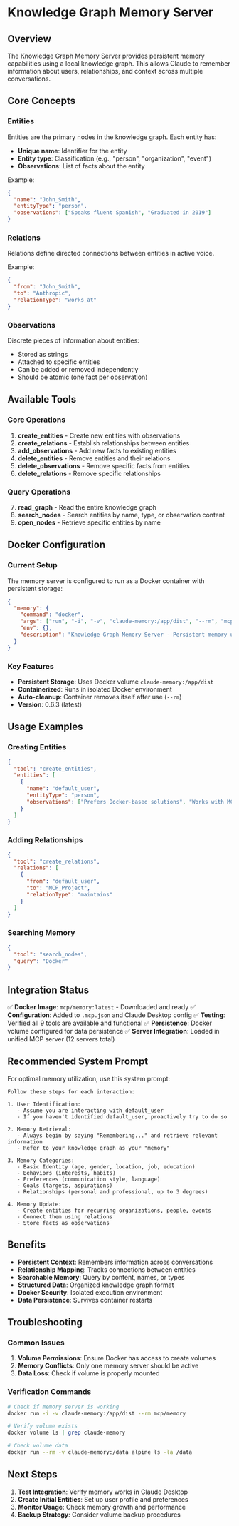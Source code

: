 # Knowledge Graph Memory Server

## Overview

The Knowledge Graph Memory Server provides persistent memory capabilities using a local knowledge graph. This allows Claude to remember information about users, relationships, and context across multiple conversations.

## Core Concepts

### Entities
Entities are the primary nodes in the knowledge graph. Each entity has:
- **Unique name**: Identifier for the entity
- **Entity type**: Classification (e.g., "person", "organization", "event")
- **Observations**: List of facts about the entity

Example:
```json
{
  "name": "John_Smith",
  "entityType": "person",
  "observations": ["Speaks fluent Spanish", "Graduated in 2019"]
}
```

### Relations
Relations define directed connections between entities in active voice.

Example:
```json
{
  "from": "John_Smith",
  "to": "Anthropic",
  "relationType": "works_at"
}
```

### Observations
Discrete pieces of information about entities:
- Stored as strings
- Attached to specific entities
- Can be added or removed independently
- Should be atomic (one fact per observation)

## Available Tools

### Core Operations
1. **create_entities** - Create new entities with observations
2. **create_relations** - Establish relationships between entities
3. **add_observations** - Add new facts to existing entities
4. **delete_entities** - Remove entities and their relations
5. **delete_observations** - Remove specific facts from entities
6. **delete_relations** - Remove specific relationships

### Query Operations
7. **read_graph** - Read the entire knowledge graph
8. **search_nodes** - Search entities by name, type, or observation content
9. **open_nodes** - Retrieve specific entities by name

## Docker Configuration

### Current Setup
The memory server is configured to run as a Docker container with persistent storage:

```json
{
  "memory": {
    "command": "docker",
    "args": ["run", "-i", "-v", "claude-memory:/app/dist", "--rm", "mcp/memory"],
    "env": {},
    "description": "Knowledge Graph Memory Server - Persistent memory using local knowledge graph"
  }
}
```

### Key Features
- **Persistent Storage**: Uses Docker volume `claude-memory:/app/dist`
- **Containerized**: Runs in isolated Docker environment
- **Auto-cleanup**: Container removes itself after use (`--rm`)
- **Version**: 0.6.3 (latest)

## Usage Examples

### Creating Entities
```json
{
  "tool": "create_entities",
  "entities": [
    {
      "name": "default_user",
      "entityType": "person",
      "observations": ["Prefers Docker-based solutions", "Works with MCP servers"]
    }
  ]
}
```

### Adding Relationships
```json
{
  "tool": "create_relations",
  "relations": [
    {
      "from": "default_user",
      "to": "MCP_Project",
      "relationType": "maintains"
    }
  ]
}
```

### Searching Memory
```json
{
  "tool": "search_nodes",
  "query": "Docker"
}
```

## Integration Status

✅ **Docker Image**: `mcp/memory:latest` - Downloaded and ready
✅ **Configuration**: Added to `.mcp.json` and Claude Desktop config
✅ **Testing**: Verified all 9 tools are available and functional
✅ **Persistence**: Docker volume configured for data persistence
✅ **Server Integration**: Loaded in unified MCP server (12 servers total)

## Recommended System Prompt

For optimal memory utilization, use this system prompt:

```
Follow these steps for each interaction:

1. User Identification:
   - Assume you are interacting with default_user
   - If you haven't identified default_user, proactively try to do so

2. Memory Retrieval:
   - Always begin by saying "Remembering..." and retrieve relevant information
   - Refer to your knowledge graph as your "memory"

3. Memory Categories:
   - Basic Identity (age, gender, location, job, education)
   - Behaviors (interests, habits)
   - Preferences (communication style, language)
   - Goals (targets, aspirations)
   - Relationships (personal and professional, up to 3 degrees)

4. Memory Update:
   - Create entities for recurring organizations, people, events
   - Connect them using relations
   - Store facts as observations
```

## Benefits

- **Persistent Context**: Remembers information across conversations
- **Relationship Mapping**: Tracks connections between entities
- **Searchable Memory**: Query by content, names, or types
- **Structured Data**: Organized knowledge graph format
- **Docker Security**: Isolated execution environment
- **Data Persistence**: Survives container restarts

## Troubleshooting

### Common Issues
1. **Volume Permissions**: Ensure Docker has access to create volumes
2. **Memory Conflicts**: Only one memory server should be active
3. **Data Loss**: Check if volume is properly mounted

### Verification Commands
```bash
# Check if memory server is working
docker run -i -v claude-memory:/app/dist --rm mcp/memory

# Verify volume exists
docker volume ls | grep claude-memory

# Check volume data
docker run --rm -v claude-memory:/data alpine ls -la /data
```

## Next Steps

1. **Test Integration**: Verify memory works in Claude Desktop
2. **Create Initial Entities**: Set up user profile and preferences
3. **Monitor Usage**: Check memory growth and performance
4. **Backup Strategy**: Consider volume backup procedures
